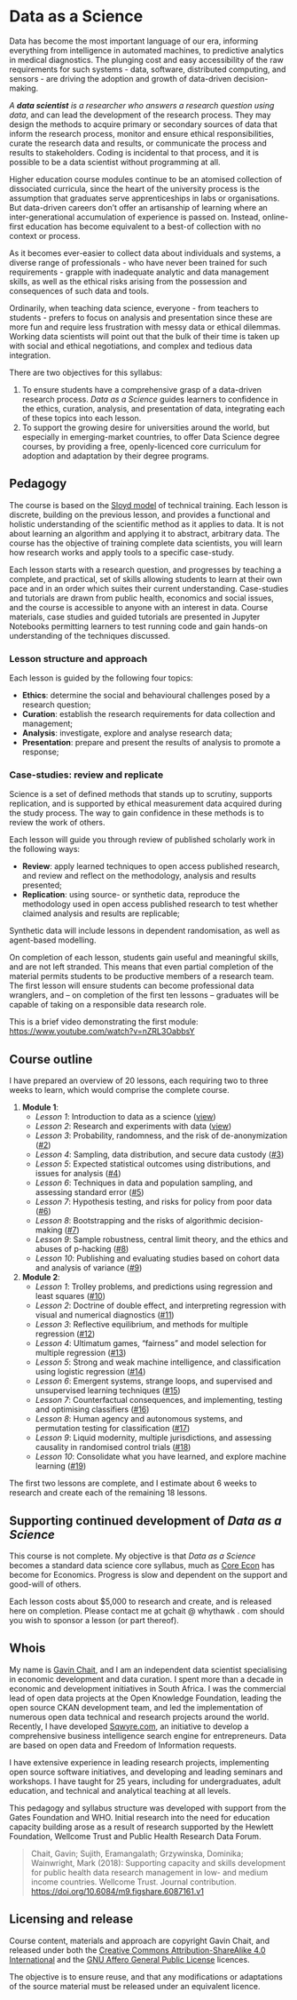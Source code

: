 # Data as a Science

Data has become the most important language of our era, informing everything from intelligence in automated machines, to predictive analytics in medical diagnostics. The plunging cost and easy accessibility of the raw requirements for such systems - data, software, distributed computing, and sensors - are driving the adoption and growth of data-driven decision-making.

*A **data scientist** is a researcher who answers a research question using data*, and can lead the development of the research process. They may design the methods to acquire primary or secondary sources of data that inform the research process, monitor and ensure ethical responsibilities, curate the research data and results, or communicate the process and results to stakeholders. Coding is incidental to that process, and it is possible to be a data scientist without programming at all.

Higher education course modules continue to be an atomised collection of dissociated curricula, since the heart of the university process is the assumption that graduates serve apprenticeships in labs or organisations. But data-driven careers don’t offer an artisanship of learning where an inter-generational accumulation of experience is passed on. Instead, online-first education has become equivalent to a best-of collection with no context or process.

As it becomes ever-easier to collect data about individuals and systems, a diverse range of professionals - who have never been trained for such requirements - grapple with inadequate analytic and data management skills, as well as the ethical risks arising from the possession and consequences of such data and tools.

Ordinarily, when teaching data science, everyone - from teachers to students - prefers to focus on analysis and presentation since these are more fun and require less frustration with messy data or ethical dilemmas. Working data scientists will point out that the bulk of their time is taken up with social and ethical negotiations, and complex and tedious data integration.

There are two objectives for this syllabus:

1. To ensure students have a comprehensive grasp of a data-driven research process. *Data as a Science* guides learners to confidence in the ethics, curation, analysis, and presentation of data, integrating each of these topics into each lesson.
2. To support the growing desire for universities around the world, but especially in emerging-market countries, to offer Data Science degree courses, by providing a free, openly-licenced core curriculum for adoption and adaptation by their degree programs.

## Pedagogy

The course is based on the [Sloyd model](https://en.wikipedia.org/wiki/Sloyd) of technical training. Each lesson is discrete, building on the previous lesson, and provides a functional and holistic understanding of the scientific method as it applies to data. It is not about learning an algorithm and applying it to abstract, arbitrary data. The course has the objective of training complete data scientists, you will learn how research works and apply tools to a specific case-study.

Each lesson starts with a research question, and progresses by teaching a complete, and practical, set of skills allowing students to learn at their own pace and in an order which suites their current understanding. Case-studies and tutorials are drawn from public health, economics and social issues, and the course is accessible to anyone with an interest in data. Course materials, case studies and guided tutorials are presented in Jupyter Notebooks permitting learners to test running code and gain hands-on understanding of the techniques discussed.

### Lesson structure and approach

Each lesson is guided by the following four topics:

- **Ethics**: determine the social and behavioural challenges posed by a research question;
- **Curation**: establish the research requirements for data collection and management;
- **Analysis**: investigate, explore and analyse research data;
- **Presentation**: prepare and present the results of analysis to promote a response;

### Case-studies: review and replicate

Science is a set of defined methods that stands up to scrutiny, supports replication, and is supported by ethical measurement data acquired during the study process. The way to gain confidence in these methods is to review the work of others. 

Each lesson will guide you through review of published scholarly work in the following ways:

- **Review**: apply learned techniques to open access published research, and review and reflect on the methodology, analysis and results presented;
- **Replication**: using source- or synthetic data, reproduce the methodology used in open access published research to test whether claimed analysis and results are replicable;

Synthetic data will include lessons in dependent randomisation, as well as agent-based modelling.

On completion of each lesson, students gain useful and meaningful skills, and are not left stranded. This means that even partial completion of the material permits students to be productive members of a research team. The first lesson will ensure students can become professional data wranglers, and – on completion of the first ten lessons – graduates will be capable of taking on a responsible data research role.

This is a brief video demonstrating the first module: https://www.youtube.com/watch?v=nZRL3OabbsY

## Course outline

I have prepared an overview of 20 lessons, each requiring two to three weeks to learn, which would comprise the complete course. 

1. **Module 1**:
   - *Lesson 1*: Introduction to data as a science ([view](https://nbviewer.jupyter.org/github/whythawk/data-as-a-science/tree/master/Module%201,%20Lesson%201%20-%20Introduction%20to%20data%20as%20a%20science.ipynb))
   - *Lesson 2*: Research and experiments with data ([view](https://nbviewer.jupyter.org/github/whythawk/data-as-a-science/blob/master/Module%201%2C%20Lesson%202%20-%20Research%20and%20experiments%20with%20data.ipynb))
   - *Lesson 3*: Probability, randomness, and the risk of de-anonymization ([#2](https://github.com/whythawk/data-as-a-science/issues/2))
   - *Lesson 4*: Sampling, data distribution, and secure data custody ([#3](https://github.com/whythawk/data-as-a-science/issues/3))
   - *Lesson 5*: Expected statistical outcomes using distributions, and issues for analysis  ([#4](https://github.com/whythawk/data-as-a-science/issues/4))
   - *Lesson 6*: Techniques in data and population sampling, and assessing standard error ([#5](https://github.com/whythawk/data-as-a-science/issues/5))
   - *Lesson 7*: Hypothesis testing, and risks for policy from poor data ([#6](https://github.com/whythawk/data-as-a-science/issues/6))
   - *Lesson 8*: Bootstrapping and the risks of algorithmic decision-making ([#7](https://github.com/whythawk/data-as-a-science/issues/7))
   - *Lesson 9*: Sample robustness, central limit theory, and the ethics and abuses of p-hacking ([#8](https://github.com/whythawk/data-as-a-science/issues/8))
   - *Lesson 10*: Publishing and evaluating studies based on cohort data and analysis of variance ([#9](https://github.com/whythawk/data-as-a-science/issues/9))
2. **Module 2**:
   - *Lesson 1*: Trolley problems, and predictions using regression and least squares ([#10](https://github.com/whythawk/data-as-a-science/issues/10))
   - *Lesson 2*: Doctrine of double effect, and interpreting regression with visual and numerical diagnostics ([#11](https://github.com/whythawk/data-as-a-science/issues/11))
   - *Lesson 3*: Reflective equilibrium, and methods for multiple regression ([#12](https://github.com/whythawk/data-as-a-science/issues/12))
   - *Lesson 4*: Ultimatum games, “fairness” and model selection for multiple regression ([#13](https://github.com/whythawk/data-as-a-science/issues/13))
   - *Lesson 5*: Strong and weak machine intelligence, and classification using logistic regression ([#14](https://github.com/whythawk/data-as-a-science/issues/14))
   - *Lesson 6*: Emergent systems, strange loops, and supervised and unsupervised learning techniques ([#15](https://github.com/whythawk/data-as-a-science/issues/15))
   - *Lesson 7*: Counterfactual consequences, and implementing, testing and optimising classifiers ([#16](https://github.com/whythawk/data-as-a-science/issues/16))
   - *Lesson 8*: Human agency and autonomous systems, and permutation testing for classification ([#17](https://github.com/whythawk/data-as-a-science/issues/17))
   - *Lesson 9*: Liquid modernity, multiple jurisdictions, and assessing causality in randomised control trials ([#18](https://github.com/whythawk/data-as-a-science/issues/18))
   - *Lesson 10*: Consolidate what you have learned, and explore machine learning ([#19](https://github.com/whythawk/data-as-a-science/issues/19))

The first two lessons are complete, and I estimate about 6 weeks to research and create each of the remaining 18 lessons.

## Supporting continued development of *Data as a Science*

This course is not complete. My objective is that *Data as a Science* becomes a standard data science core syllabus, much as [Core Econ](https://www.core-econ.org/) has become for Economics. Progress is slow and dependent on the support and good-will of others.

Each lesson costs about $5,000 to research and create, and is released here on completion. Please contact me at gchait @ whythawk . com should you wish to sponsor a lesson (or part thereof).

## Whois

My name is [Gavin Chait](https://gavinchait.com), and I am an independent data scientist specialising in economic development and data curation. I spent more than a decade in economic and development initiatives in South Africa. I was the commercial lead of open data projects at the Open Knowledge Foundation, leading the open source CKAN development team, and led the implementation of numerous open data technical and research projects around the world. Recently, I have developed [Sqwyre.com](https://sqwyre.com), an initiative to develop a comprehensive business intelligence search engine for entrepreneurs. Data are based on open data and Freedom of Information requests.

I have extensive experience in leading research projects, implementing open source software initiatives, and developing and leading seminars and workshops. I have taught for 25 years, including for undergraduates, adult education, and technical and analytical teaching at all levels.

This pedagogy and syllabus structure was developed with support from the Gates Foundation and WHO. Initial research into the need for education capacity building arose as a result of research supported by the Hewlett Foundation, Wellcome Trust and Public Health Research Data Forum.

> Chait, Gavin; Sujith, Eramangalath; Grzywinska, Dominika; Wainwright, Mark (2018): Supporting capacity and skills development for public health data research management in low- and medium income countries. Wellcome Trust. Journal contribution. https://doi.org/10.6084/m9.figshare.6087161.v1

## Licensing and release

Course content, materials and approach are copyright Gavin Chait, and released under both the [Creative Commons Attribution-ShareAlike 4.0 International](https://creativecommons.org/licenses/by-sa/4.0/) and the [GNU Affero General Public License](https://www.gnu.org/licenses/agpl-3.0.en.html) licences.

The objective is to ensure reuse, and that any modifications or adaptations of the source material must be released under an equivalent licence.
